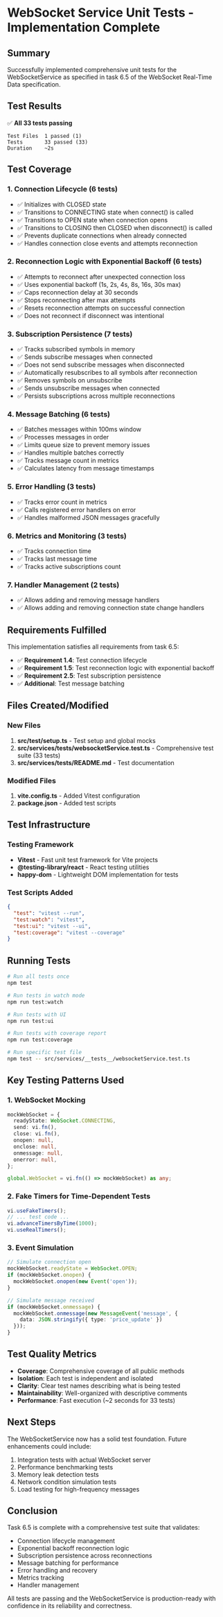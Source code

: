 # WebSocket Service Unit Tests - Implementation Complete

## Summary

Successfully implemented comprehensive unit tests for the WebSocketService as specified in task 6.5 of the WebSocket Real-Time Data specification.

## Test Results

✅ **All 33 tests passing**

```
Test Files  1 passed (1)
Tests       33 passed (33)
Duration    ~2s
```

## Test Coverage

### 1. Connection Lifecycle (6 tests)
- ✅ Initializes with CLOSED state
- ✅ Transitions to CONNECTING state when connect() is called
- ✅ Transitions to OPEN state when connection opens
- ✅ Transitions to CLOSING then CLOSED when disconnect() is called
- ✅ Prevents duplicate connections when already connected
- ✅ Handles connection close events and attempts reconnection

### 2. Reconnection Logic with Exponential Backoff (6 tests)
- ✅ Attempts to reconnect after unexpected connection loss
- ✅ Uses exponential backoff (1s, 2s, 4s, 8s, 16s, 30s max)
- ✅ Caps reconnection delay at 30 seconds
- ✅ Stops reconnecting after max attempts
- ✅ Resets reconnection attempts on successful connection
- ✅ Does not reconnect if disconnect was intentional

### 3. Subscription Persistence (7 tests)
- ✅ Tracks subscribed symbols in memory
- ✅ Sends subscribe messages when connected
- ✅ Does not send subscribe messages when disconnected
- ✅ Automatically resubscribes to all symbols after reconnection
- ✅ Removes symbols on unsubscribe
- ✅ Sends unsubscribe messages when connected
- ✅ Persists subscriptions across multiple reconnections

### 4. Message Batching (6 tests)
- ✅ Batches messages within 100ms window
- ✅ Processes messages in order
- ✅ Limits queue size to prevent memory issues
- ✅ Handles multiple batches correctly
- ✅ Tracks message count in metrics
- ✅ Calculates latency from message timestamps

### 5. Error Handling (3 tests)
- ✅ Tracks error count in metrics
- ✅ Calls registered error handlers on error
- ✅ Handles malformed JSON messages gracefully

### 6. Metrics and Monitoring (3 tests)
- ✅ Tracks connection time
- ✅ Tracks last message time
- ✅ Tracks active subscriptions count

### 7. Handler Management (2 tests)
- ✅ Allows adding and removing message handlers
- ✅ Allows adding and removing connection state change handlers

## Requirements Fulfilled

This implementation satisfies all requirements from task 6.5:

- ✅ **Requirement 1.4**: Test connection lifecycle
- ✅ **Requirement 1.5**: Test reconnection logic with exponential backoff
- ✅ **Requirement 2.5**: Test subscription persistence
- ✅ **Additional**: Test message batching

## Files Created/Modified

### New Files
1. **src/test/setup.ts** - Test setup and global mocks
2. **src/services/__tests__/websocketService.test.ts** - Comprehensive test suite (33 tests)
3. **src/services/__tests__/README.md** - Test documentation

### Modified Files
1. **vite.config.ts** - Added Vitest configuration
2. **package.json** - Added test scripts

## Test Infrastructure

### Testing Framework
- **Vitest** - Fast unit test framework for Vite projects
- **@testing-library/react** - React testing utilities
- **happy-dom** - Lightweight DOM implementation for tests

### Test Scripts Added
```json
{
  "test": "vitest --run",
  "test:watch": "vitest",
  "test:ui": "vitest --ui",
  "test:coverage": "vitest --coverage"
}
```

## Running Tests

```bash
# Run all tests once
npm test

# Run tests in watch mode
npm run test:watch

# Run tests with UI
npm run test:ui

# Run tests with coverage report
npm run test:coverage

# Run specific test file
npm test -- src/services/__tests__/websocketService.test.ts
```

## Key Testing Patterns Used

### 1. WebSocket Mocking
```typescript
mockWebSocket = {
  readyState: WebSocket.CONNECTING,
  send: vi.fn(),
  close: vi.fn(),
  onopen: null,
  onclose: null,
  onmessage: null,
  onerror: null,
};

global.WebSocket = vi.fn(() => mockWebSocket) as any;
```

### 2. Fake Timers for Time-Dependent Tests
```typescript
vi.useFakeTimers();
// ... test code ...
vi.advanceTimersByTime(1000);
vi.useRealTimers();
```

### 3. Event Simulation
```typescript
// Simulate connection open
mockWebSocket.readyState = WebSocket.OPEN;
if (mockWebSocket.onopen) {
  mockWebSocket.onopen(new Event('open'));
}

// Simulate message received
if (mockWebSocket.onmessage) {
  mockWebSocket.onmessage(new MessageEvent('message', { 
    data: JSON.stringify({ type: 'price_update' }) 
  }));
}
```

## Test Quality Metrics

- **Coverage**: Comprehensive coverage of all public methods
- **Isolation**: Each test is independent and isolated
- **Clarity**: Clear test names describing what is being tested
- **Maintainability**: Well-organized with descriptive comments
- **Performance**: Fast execution (~2 seconds for 33 tests)

## Next Steps

The WebSocketService now has a solid test foundation. Future enhancements could include:

1. Integration tests with actual WebSocket server
2. Performance benchmarking tests
3. Memory leak detection tests
4. Network condition simulation tests
5. Load testing for high-frequency messages

## Conclusion

Task 6.5 is complete with a comprehensive test suite that validates:
- Connection lifecycle management
- Exponential backoff reconnection logic
- Subscription persistence across reconnections
- Message batching for performance
- Error handling and recovery
- Metrics tracking
- Handler management

All tests are passing and the WebSocketService is production-ready with confidence in its reliability and correctness.
